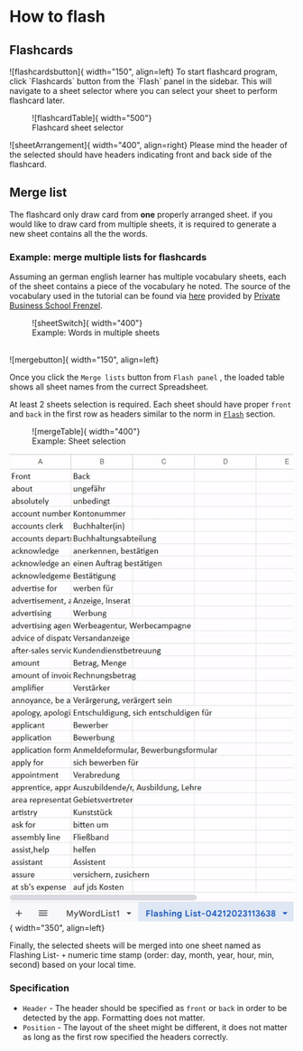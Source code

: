 
# How to flash


## Flashcards


<div style="display: flex; align-items: center;" markdown>
![flashcardsbutton]{ width="150", align=left}
To start flashcard program, click `Flashcards` button from the `Flash` panel in the sidebar. This will navigate to a sheet selector where you can select your sheet to perform flashcard later. 
</div>

<figure markdown>
![flashcardTable]{ width="500"}
<figcaption>Flashcard sheet selector </figcaption>
</figure>

<div style="display: flex; align-items: center;" markdown>
![sheetArrangement]{ width="400", align=right}
Please mind the header of the selected should have headers indicating front and back side of the flashcard.
</div>



[flashcardsbutton]: ./assets/images/flashcards_button.png
[flashcardTable]: ./assets/images/flashcard_table.png
[sheetArrangement]: ./assets/images/sheet_arrangement.png


## Merge list


<!-- <div style="display: flex; align-items: center;" markdown> -->
The flashcard only draw card from **one** properly arranged sheet. if you would like to draw card from multiple sheets, it is required to generate a new sheet contains all the the words. 


### Example: merge multiple lists for flashcards

Assuming an german english learner has multiple vocabulary sheets, each of the sheet contains a piece of the vocabulary he noted. The source of the vocabulary used in the tutorial can be found via [here](https://www.frenzelschule.de/download/business-english-vocabulary-vocabulary-list-exam.xls) provided by [Private Business School Frenzel](https://www.frenzelschule.de/).


<figure markdown>
![sheetSwitch]{ width="400"}
  <figcaption>Example: Words in multiple sheets </figcaption>
</figure>
<br>
![mergebutton]{ width="150", align=left}

Once you click the `Merge lists` button from `Flash panel` , the loaded table shows all sheet names from the currect Spreadsheet. 

At least 2 sheets selection is required. Each sheet should have proper `front` and `back` in the first row as headers similar to the norm in [`Flash`][flashcardSection] section.


<figure markdown>
![mergeTable]{ width="400"}
  <figcaption>Example: Sheet selection </figcaption>
</figure>




![mergedSheet]{ width="350", align=left}

Finally, the selected sheets will be merged into one sheet named as Flashing List- `+` numeric time stamp (order: day, month, year, hour, min, second) based on your local time.

### Specification

* `Header` - The header should be specified as `front` or `back` in order to be detected by the app. Formatting does not matter.
* `Position` - The layout of the sheet might be different, it does not matter as long as the first row specified the headers correctly. 

[mergebutton]: /assets/images/merge_button.png
[sheetSwitch]: /assets/images/sheets_switch.gif
[mergeTable]: /assets/images/merge_table.png
[mergedSheet]: /assets/images/merged_sheet.gif
[flashcardSection]: #flashcards











